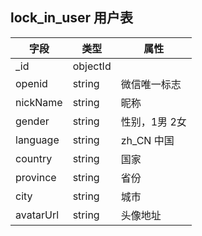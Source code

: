 ## lock_in_user 用户表

| 字段 | 类型 | 属性 |
| --- | --- | --- |
| _id | objectId | |
| openid | string | 微信唯一标志 |
| nickName | string | 昵称 |
| gender | string | 性别，1男 2女 |
| language | string | zh_CN 中国 |
| country | string | 国家 |
| province | string | 省份 |
| city | string | 城市 |
| avatarUrl | string | 头像地址 |